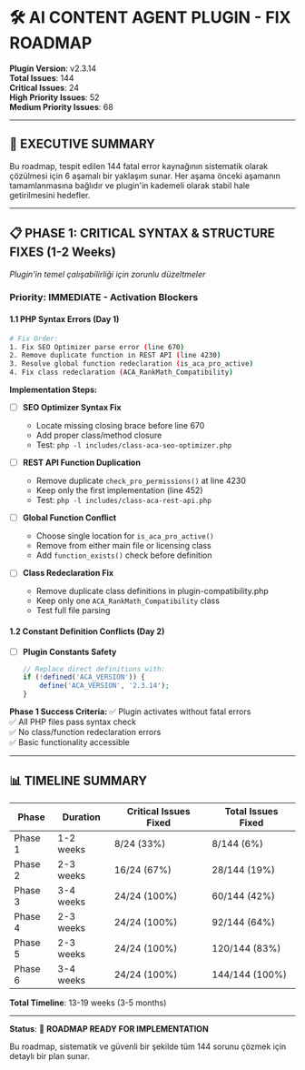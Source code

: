# 🛠️ AI CONTENT AGENT PLUGIN - FIX ROADMAP

**Plugin Version**: v2.3.14  
**Total Issues**: 144  
**Critical Issues**: 24  
**High Priority Issues**: 52  
**Medium Priority Issues**: 68  

---

## 🎯 **EXECUTIVE SUMMARY**

Bu roadmap, tespit edilen 144 fatal error kaynağının sistematik olarak çözülmesi için 6 aşamalı bir yaklaşım sunar. Her aşama önceki aşamanın tamamlanmasına bağlıdır ve plugin'in kademeli olarak stabil hale getirilmesini hedefler.

---

## 📋 **PHASE 1: CRITICAL SYNTAX & STRUCTURE FIXES (1-2 Weeks)**
*Plugin'in temel çalışabilirliği için zorunlu düzeltmeler*

### **Priority: IMMEDIATE - Activation Blockers**

#### **1.1 PHP Syntax Errors (Day 1)**
```bash
# Fix Order:
1. Fix SEO Optimizer parse error (line 670)
2. Remove duplicate function in REST API (line 4230)
3. Resolve global function redeclaration (is_aca_pro_active)
4. Fix class redeclaration (ACA_RankMath_Compatibility)
```

**Implementation Steps:**
- [ ] **SEO Optimizer Syntax Fix**
  - Locate missing closing brace before line 670
  - Add proper class/method closure
  - Test: `php -l includes/class-aca-seo-optimizer.php`

- [ ] **REST API Function Duplication**
  - Remove duplicate `check_pro_permissions()` at line 4230
  - Keep only the first implementation (line 452)
  - Test: `php -l includes/class-aca-rest-api.php`

- [ ] **Global Function Conflict**
  - Choose single location for `is_aca_pro_active()`
  - Remove from either main file or licensing class
  - Add `function_exists()` check before definition

- [ ] **Class Redeclaration Fix**
  - Remove duplicate class definitions in plugin-compatibility.php
  - Keep only one `ACA_RankMath_Compatibility` class
  - Test full file parsing

#### **1.2 Constant Definition Conflicts (Day 2)**
- [ ] **Plugin Constants Safety**
  ```php
  // Replace direct definitions with:
  if (!defined('ACA_VERSION')) {
      define('ACA_VERSION', '2.3.14');
  }
  ```

**Phase 1 Success Criteria:**
✅ Plugin activates without fatal errors  
✅ All PHP files pass syntax check  
✅ No class/function redeclaration errors  
✅ Basic functionality accessible  

---

## 📊 **TIMELINE SUMMARY**

| Phase | Duration | Critical Issues Fixed | Total Issues Fixed |
|-------|----------|----------------------|-------------------|
| Phase 1 | 1-2 weeks | 8/24 (33%) | 8/144 (6%) |
| Phase 2 | 2-3 weeks | 16/24 (67%) | 28/144 (19%) |
| Phase 3 | 3-4 weeks | 24/24 (100%) | 60/144 (42%) |
| Phase 4 | 2-3 weeks | 24/24 (100%) | 92/144 (64%) |
| Phase 5 | 2-3 weeks | 24/24 (100%) | 120/144 (83%) |
| Phase 6 | 3-4 weeks | 24/24 (100%) | 144/144 (100%) |

**Total Timeline**: 13-19 weeks (3-5 months)

---

**Status**: 🚧 **ROADMAP READY FOR IMPLEMENTATION**

Bu roadmap, sistematik ve güvenli bir şekilde tüm 144 sorunu çözmek için detaylı bir plan sunar.
